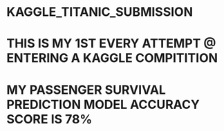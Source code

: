 # KAGGLE_TITANIC_SUBMISSION
# THIS IS MY 1ST EVERY ATTEMPT @ ENTERING A KAGGLE COMPITITION
# MY PASSENGER SURVIVAL PREDICTION MODEL ACCURACY SCORE IS 78%
